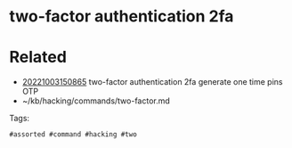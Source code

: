 # two-factor authentication 2fa

# Related

- [20221003150865](/zet/20221003150865/README.md) two-factor authentication 2fa generate one time pins OTP
- ~/kb/hacking/commands/two-factor.md

Tags:

    #assorted #command #hacking #two

